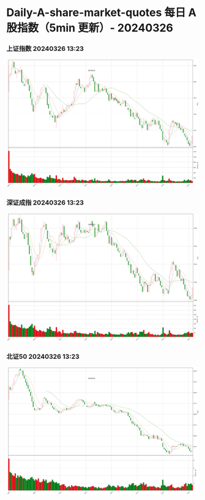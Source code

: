 
# Daily-A-share-market-quotes 每日 A 股指数（5min 更新）- 20240326

### 上证指数 20240326 13:23
![](./fig/2024/3/20240326-sh000001.png)

### 深证成指 20240326 13:23
![](./fig/2024/3/20240326-sz399001.png)

### 北证50 20240326 13:23
![](./fig/2024/3/20240326-bj899050.png)
